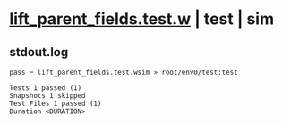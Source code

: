 # [lift_parent_fields.test.w](../../../../../tests/valid/lift_parent_fields.test.w) | test | sim

## stdout.log
```log
pass ─ lift_parent_fields.test.wsim » root/env0/test:test

Tests 1 passed (1)
Snapshots 1 skipped
Test Files 1 passed (1)
Duration <DURATION>
```

